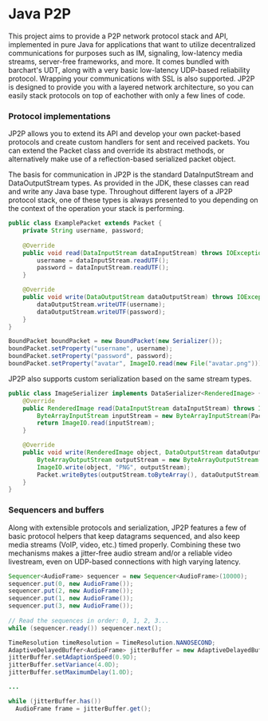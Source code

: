 # Java P2P
This project aims to provide a P2P network protocol stack and API, implemented in pure Java for applications that want to utilize decentralized communications for purposes such as IM, signaling, low-latency media streams, server-free frameworks, and more. It comes bundled with barchart's UDT, along with a very basic low-latency UDP-based reliability protocol. Wrapping your communications with SSL is also supported. JP2P is designed to provide you with a layered network architecture, so you can easily stack protocols on top of eachother with only a few lines of code.


### Protocol implementations

JP2P allows you to extend its API and develop your own packet-based protocols and create custom handlers for sent and received packets. You can extend the Packet class and override its abstract methods, or alternatively make use of a reflection-based serialized packet object.

The basis for communication in JP2P is the standard DataInputStream and DataOutputStream types. As provided in the JDK, these classes can read and write any Java base type. Throughout different layers of a JP2P protocol stack, one of these types is always presented to you depending on the context of the operation your stack is performing.

```java
public class ExamplePacket extends Packet {
    private String username, password;
    
    @Override
    public void read(DataInputStream dataInputStream) throws IOException {
        username = dataInputStream.readUTF();
        password = dataInputStream.readUTF();
    }

    @Override
    public void write(DataOutputStream dataOutputStream) throws IOException {
        dataOutputStream.writeUTF(username);
        dataOutputStream.writeUTF(password);
    }
}
```

```java
BoundPacket boundPacket = new BoundPacket(new Serializer());
boundPacket.setProperty("username", username);
boundPacket.setProperty("password", password);
boundPacket.setProperty("avatar", ImageIO.read(new File("avatar.png")));
```

JP2P also supports custom serialization based on the same stream types.

```java
public class ImageSerializer implements DataSerializer<RenderedImage> {
    @Override
    public RenderedImage read(DataInputStream dataInputStream) throws IOException {
        ByteArrayInputStream inputStream = new ByteArrayInputStream(Packet.readBytes(dataInputStream));
        return ImageIO.read(inputStream);
    }

    @Override
    public void write(RenderedImage object, DataOutputStream dataOutputStream) throws IOException {
        ByteArrayOutputStream outputStream = new ByteArrayOutputStream();
        ImageIO.write(object, "PNG", outputStream);
        Packet.writeBytes(outputStream.toByteArray(), dataOutputStream);
    }
}
```

### Sequencers and buffers

Along with extensible protocols and serialization, JP2P features a few of basic protocol helpers that keep datagrams sequenced, and also keep media streams (VoIP, video, etc.) timed properly. Combining these two mechanisms makes a jitter-free audio stream and/or a reliable video livestream, even on UDP-based connections with high varying latency.

```java
Sequencer<AudioFrame> sequencer = new Sequencer<AudioFrame>(10000);
sequencer.put(0, new AudioFrame());
sequencer.put(2, new AudioFrame());
sequencer.put(1, new AudioFrame());
sequencer.put(3, new AudioFrame());
    
// Read the sequences in order: 0, 1, 2, 3...
while (sequencer.ready()) sequencer.next();
```

```java
TimeResolution timeResolution = TimeResolution.NANOSECOND;
AdaptiveDelayedBuffer<AudioFrame> jitterBuffer = new AdaptiveDelayedBuffer<>(10000, TimeResolution.NANOSECOND);
jitterBuffer.setAdaptionSpeed(0.9D);
jitterBuffer.setVariance(4.0D);
jitterBuffer.setMaximumDelay(1.0D);

...

while (jitterBuffer.has())
  AudioFrame frame = jitterBuffer.get();
```
